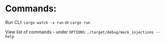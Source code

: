 # Commands:

Run CLI:
`cargo watch -x run` or `cargo run`

View list of commands - under `OPTIONS`:
`./target/debug/mock_injections --help`
